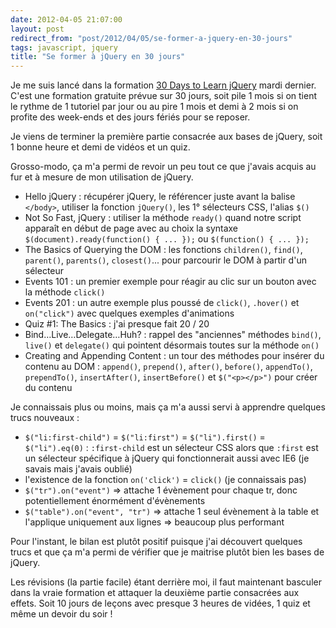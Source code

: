 ```yaml
---
date: 2012-04-05 21:07:00
layout: post
redirect_from: "post/2012/04/05/se-former-a-jquery-en-30-jours"
tags: javascript, jquery
title: "Se former à jQuery en 30 jours"
---
```


Je me suis lancé dans la formation [30 Days to Learn jQuery](http://learnjquery.tutsplus.com/)
mardi dernier. C'est une formation gratuite prévue sur 30 jours, soit pile 1
mois si on tient le rythme de 1 tutoriel par jour ou au pire 1 mois et demi à 2
mois si on profite des week-ends et des jours fériés pour se reposer.

Je viens de terminer la première partie consacrée aux bases de jQuery, soit
1 bonne heure et demi de vidéos et un quiz.

Grosso-modo, ça m'a permi de revoir un peu tout ce que j'avais acquis au fur
et à mesure de mon utilisation de jQuery.

* Hello jQuery : récupérer jQuery, le référencer juste avant la balise
`</body>`, utiliser la fonction `jQuery()`, les 1°
sélecteurs CSS, l'alias `$()`
* Not So Fast, jQuery : utiliser la méthode `ready()` quand
notre script apparaît en début de page avec au choix la syntaxe
`$(document).ready(function() { ... });` ou `$(function() { ...
});`
* The Basics of Querying the DOM : les fonctions
`children()`, `find()`, `parent()`,
`parents()`, `closest()`... pour parcourir le DOM à
partir d'un sélecteur
* Events 101 : un premier exemple pour réagir au clic sur un bouton avec
la méthode `click()`
* Events 201 : un autre exemple plus poussé de `click()`,
`.hover()` et `on("click")` avec quelques exemples
d'animations
* Quiz #1: The Basics : j'ai presque fait 20 / 20
* Bind…Live…Delegate…Huh? : rappel des "anciennes" méthodes
`bind()`, `live()` et `delegate()` qui
pointent désormais toutes sur la méthode `on()`
* Creating and Appending Content : un tour des méthodes pour insérer du
contenu au DOM : `append()`, `prepend()`,
`after()`, `before()`, `appendTo()`,
`prependTo()`, `insertAfter()`,
`insertBefore()` et `$("<p></p>")` pour créer
du contenu

Je connaissais plus ou moins, mais ça m'a aussi servi à apprendre quelques
trucs nouveaux :

* `$("li:first-child")` = `$("li:first")` =
`$("li").first()` = `$("li").eq(0)` :
`:first-child` est un sélecteur CSS alors que
`:first` est un sélecteur spécifique à jQuery qui fonctionnerait
aussi avec IE6 (je savais mais j'avais oublié)
* l'existence de la fonction `on('click')` = `click()`
(je connaissais pas)
* `$("tr").on("event")` => attache 1 évènement pour chaque tr,
donc potentiellement énormément d'évènements
* `$("table").on("event", "tr")` => attache 1 seul évènement à
la table et l'applique uniquement aux lignes => beaucoup plus
performant

Pour l'instant, le bilan est plutôt positif puisque j'ai découvert quelques
trucs et que ça m'a permi de vérifier que je maitrise plutôt bien les bases de
jQuery.

Les révisions (la partie facile) étant derrière moi, il faut maintenant
basculer dans la vraie formation et attaquer la deuxième partie consacrées aux
effets. Soit 10 jours de leçons avec presque 3 heures de vidées, 1 quiz et même
un devoir du soir !
